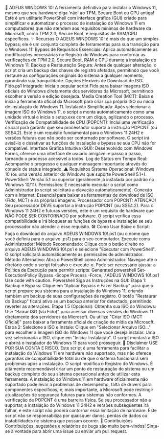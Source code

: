 🚀 ADEUS WINDOWS 10!
A ferramenta definitiva para instalar o Windows 11, mesmo que seu hardware diga 'não' ao TPM, Secure Boot ou CPU antiga!
Este é um utilitário PowerShell com interface gráfica (GUI) criado para simplificar e automatizar o processo de instalação do Windows 11 em computadores que não atendem aos requisitos mínimos de hardware da Microsoft, como TPM 2.0, Secure Boot, e requisitos de RAM/CPU específicos.
✨ Recursos
O ADEUS WINDOWS 10! é mais do que um simples bypass; ele é um conjunto completo de ferramentas para sua transição para o Windows 11:
Bypass de Requisitos Essenciais: Aplica automaticamente as modificações necessárias no Registro do Windows para contornar as verificações de TPM 2.0, Secure Boot, RAM e CPU durante a instalação do Windows 11.
Backup e Restauração Segura: Antes de qualquer alteração, o script cria um backup das chaves de registro afetadas, permitindo que você restaure as configurações originais do sistema a qualquer momento, garantindo sua tranquilidade.
Opções Flexíveis de Download de ISO:
Fido.ps1 Integrado: Inicia o popular script Fido para baixar imagens ISO oficiais do Windows diretamente dos servidores da Microsoft, permitindo escolher a versão e edição desejada.
Media Creation Tool (MCT): Baixa e inicia a ferramenta oficial da Microsoft para criar sua própria ISO ou mídia de instalação do Windows 11.
Instalação Simplificada: Após selecionar a imagem ISO do Windows 11, o script a monta automaticamente como uma unidade virtual e inicia o setup.exe com um clique, agilizando o processo.
Verificação de Compatibilidade de CPU (POPCNT): Inclui uma verificação crucial para garantir que seu processador suporta a instrução POPCNT (ou SSE4.2). Este é um requisito fundamental para o Windows 11 24H2 e versões futuras que não pode ser contornado por software. O script irá avisá-lo e desativar as funções de instalação e bypass se sua CPU não for compatível.
Interface Gráfica Intuitiva (GUI): Desenvolvido com Windows Forms, oferece uma interface de usuário amigável e passo a passo, tornando o processo acessível a todos.
Log de Status em Tempo Real: Acompanhe o progresso e qualquer mensagem importante através do console de status integrado.
⚠️ Requisitos
Sistema Operacional: Windows 10 (ou uma versão anterior do Windows que suporte PowerShell 5.1+).
PowerShell: Versão 5.1 ou superior (geralmente já instalada por padrão no Windows 10/11).
Permissões: É necessário executar o script como Administrador (o script solicitará a elevação automaticamente).
Conexão com a Internet: Essencial para baixar as ferramentas de download de ISO (Fido, MCT) e as próprias imagens.
Processador com POPCNT: ATENÇÃO! Seu processador DEVE suportar a instrução POPCNT (ou SSE4.2). Para o Windows 11 24H2 e futuras versões, este é um requisito de hardware que NÃO PODE SER CONTORNADO por software. O script verifica essa compatibilidade e irá bloquear as funções de bypass e instalação se seu processador não atender a esse requisito.
🛠️ Como Usar
Baixe o Script: Faça o download do arquivo ADEUS WINDOWS 10!.ps1 (ou o nome que você definiu para o arquivo .ps1) para o seu computador.
Execute como Administrador:
Método Recomendado: Clique com o botão direito no arquivo ADEUS WINDOWS 10!.ps1 e selecione "Executar com PowerShell". O script solicitará automaticamente as permissões de administrador.
Método Alternativo: Abra o PowerShell como Administrador. Navegue até o diretório onde o script foi salvo e execute-o. Pode ser necessário ajustar a Política de Execução para permitir scripts:
Generated powershell
Set-ExecutionPolicy Bypass -Scope Process -Force; .\ADEUS WINDOWS 10!.ps1
Use code with caution.
Powershell
Siga as Instruções na GUI:
Etapa 1: Backup e Bypass:
Clique em "Aplicar Bypass e Fazer Backup" para que o script prepare seu sistema para a instalação do Windows 11, criando também um backup de suas configurações de registro.
O botão "Restaurar do Backup" ficará ativo se um backup anterior for detectado, permitindo reverter as alterações.
Etapa 1.5 (Opcional): Obtenha sua ISO do Windows:
Use "Baixar ISO (via Fido)" para acessar diversas versões do Windows 11 diretamente dos servidores da Microsoft.
Ou utilize "Criar ISO (MCT Oficial)" para baixar a ferramenta oficial de criação de mídia da Microsoft.
Etapa 2: Selecione a ISO e Instale:
Clique em "Selecionar Arquivo ISO..." para escolher a imagem ISO do Windows 11 que você deseja instalar.
Uma vez selecionada a ISO, clique em "Iniciar Instalação". O script montará a ISO e abrirá o instalador do Windows 11 para você prosseguir.
🛑 Disclaimer
USE POR SUA CONTA E RISCO. Este script é uma ferramenta para facilitar a instalação do Windows 11 em hardware não suportado, mas não oferece garantias de compatibilidade total ou de que o sistema funcionará sem problemas após a instalação.
O script modifica o Registro do Windows. É altamente recomendável criar um ponto de restauração do sistema ou um backup completo do seu sistema operacional antes de utilizar esta ferramenta.
A instalação do Windows 11 em hardware oficialmente não suportado pode levar a problemas de desempenho, falta de drivers para componentes específicos, e, mais importante, a Microsoft pode restringir atualizações de segurança futuras para sistemas não conformes.
A verificação de POPCNT é uma barreira física. Se seu processador não a suportar, a instalação do Windows 11 24H2 e versões subsequentes irá falhar, e este script não poderá contornar essa limitação de hardware.
Este script não se responsabiliza por quaisquer danos, perdas de dados ou instabilidades no sistema que possam ocorrer.
🤝 Contribuições
Contribuições, sugestões e relatórios de bugs são muito bem-vindos! Sinta-se à vontade para abrir uma issue ou enviar um pull request.
